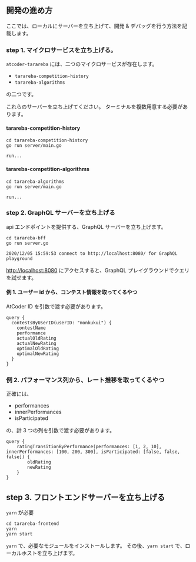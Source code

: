 ## 開発の進め方
ここでは、ローカルにサーバーを立ち上げて、開発 & デバッグを行う方法を記載します。

### step 1. マイクロサービスを立ち上げる。
`atcoder-tarareba` には、二つのマイクロサービスが存在します。

- `tarareba-competition-history`
- `tarareba-algorithms`

の二つです。

これらのサーバーを立ち上げてください。
ターミナルを複数用意する必要があります。

#### tarareba-competition-history
```
cd tarareba-competition-history
go run server/main.go
```
```
run...
```

#### tarareba-competition-algorithms
```
cd tarareba-algorithms
go run server/main.go
```
```
run...
```

### step 2. GraphQL サーバーを立ち上げる
api エンドポイントを提供する、GraphQL サーバーを立ち上げます。

```
cd tarareba-bff
go run server.go
```
```
2020/12/05 15:59:53 connect to http://localhost:8080/ for GraphQL playground
```

[http://localhost:8080](http://localhost:8080) にアクセスすると、GraphQL プレイグラウンドでクエリを試せます。

#### 例 1. ユーザー id から、コンテスト情報を取ってくるやつ

AtCoder ID を引数で渡す必要があります。

```
query {
  contestsByUserID(userID: "monkukui") {
    contestName
    performance
    actualOldRating
    actualNewRating
    optimalOldRating
    optimalNewRating
  }
}
```

### 例 2. パフォーマンス列から、レート推移を取ってくるやつ
正確には、

- performances
- innerPerformances
- isParticipated

の、計 3 つの列を引数で渡す必要があります。

```
query {
    ratingTransitionByPerformance(performances: [1, 2, 10], innerPerformances: [100, 200, 300], isParticipated: [false, false, false]) {
        oldRating
        newRating
    }  
}
```


## step 3. フロントエンドサーバーを立ち上げる
`yarn` が必要

```
cd tarareba-frontend
yarn
yarn start
```


`yarn` で、必要なモジュールをインストールします。
その後、`yarn start` で、ローカルホストを立ち上げます。
